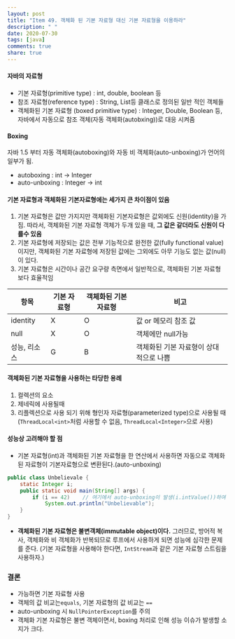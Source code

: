 ```yaml
---
layout: post
title: "Item 49. 객체화 된 기본 자료형 대신 기본 자료형을 이용하라"
description: " "
date: 2020-07-30
tags: [java]
comments: true
share: true
---
```



#### 자바의 자료형
- 기본 자료형(primitive type) : int, double, boolean 등
- 참조 자료형(reference type) : String, List등 클래스로 정의된 일반 적인 객체들
- 객체화된 기본 자료형 (boxed primitive type) : Integer, Double, Boolean 등, 자바에서 자동으로 참조 객체(자동 객체화(autobxing))로 대응 시켜줌

#### Boxing
자바 1.5 부터 자동 객체화(autoboxing)와 자동 비 객체화(auto-unboxing)가 언어의 일부가 됨.
- autoboxing : int -> Integer
- auto-unboxing : Integer -> int

#### 기본 자료형과 객체화된 기본자료형에는 세가지 큰 차이점이 있음
1. 기본 자료형은 값만 가지지만 객체화된 기본자료형은 값외에도 신원(identity)을 가짐. 따라서, 객체화된 기본 자료형 객체가 두개 있을 때, 
   __그 값은 같더라도 신원이 다를수 있음__
2. 기본 자료형에 저장되는 값은 전부 기능적으로 완전한 값(fully functional value)이지만, 
   객체화된 기본 자료형에 저장된 값에는 그외에도 아무 기능도 없는 값(null)이 있다.
3. 기본 자료형은 시간이나 공간 요구량 측면에서 일반적으로, 객체화된 기본 자료형 보다 효율적임

| 항목 | 기본 자료형 | 객체화된 기본자료형 | 비고 |
| --- | --- | --- | --- |
| identity | X | O | 값 or 메모리 참조 값 |
| null | X | O | 객체에만 null가능 |
| 성능, 리소스 | G | B | 객체화된 기본 자료형이 상대적으로 나쁨 |


#### 객체화된 기본 자료형을 사용하는 타당한 용례
1. 컬렉션의 요소
2. 제네릭에 사용될때
2. 리플렉션으로 사용 되기 위해 형인자 자료형(parameterized type)으로 사용될 때(```ThreadLocal<int>```처럼 사용할 수 없음, ```ThreadLocal<Integer>```으로 사용)

 

#### 성능상 고려해야 할 점
- 기본 자료형(int)과 객체화된 기본 자료형을 한 연산에서 사용하면 자동으로 객체화된 자료형이 기본자료형으로 변환된다.(auto-unboxing)
```java
public class Unbelievale {
    static Integer i;
    public static void main(String[] args) {
        if (i == 42)    // 여기에서 auto-unboxing이 발생(i.intValue())하여 NullPointerException이 발생
            System.out.println("Unbelievable");
    }
}
```
- __객체화된 기본 자료형은 불변객체(immutable object)이다.__ 
  그러므로, 방어적 복사, 객체화와 비 객체화가 반복되므로 루프에서 사용하게 되면 성능에 심각한 문제를 준다.
  (기본 자료형을 사용해야 한다면, ```IntStream```과 같은 기본 자료형 스트림을 사용하자.)
  

### 결론
- 가능하면 기본 자료형 사용
- 객체의 값 비교는```equals```, 기본 자료형의 값 비교는 ```==```
- auto-unboxing 시 ```NullPointerException```를 주의
- 객체화 기본 자료형은 불변 객체이면서, boxing 처리로 인해 성능 이슈가 발생할 소지가 크다.

